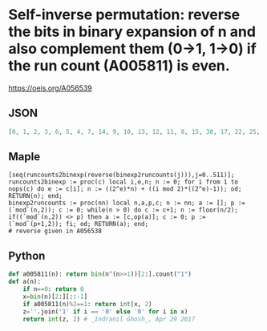# Self\-inverse permutation: reverse the bits in binary expansion of n and also complement them \(0\-\>1, 1\-\>0\) if the run count \(A005811\) is even\.
https://oeis.org/A056539
## JSON
```JSON
[0, 1, 2, 3, 6, 5, 4, 7, 14, 9, 10, 13, 12, 11, 8, 15, 30, 17, 22, 25, 26, 21, 18, 29, 28, 19, 20, 27, 24, 23, 16, 31, 62, 33, 46, 49, 54, 41, 38, 57, 58, 37, 42, 53, 50, 45, 34, 61, 60, 35, 44, 51, 52, 43, 36, 59, 56, 39, 40, 55, 48, 47, 32, 63, 126, 65, 94, 97, 110, 81, 78]
```
## Maple
```Maple
[seq(runcounts2binexp(reverse(binexp2runcounts(j))),j=0..511)];
runcounts2binexp := proc(c) local i,e,n; n := 0; for i from 1 to nops(c) do e := c[i]; n := ((2^e)*n) + ((i mod 2)*((2^e)-1)); od; RETURN(n); end;
binexp2runcounts := proc(nn) local n,a,p,c; n := nn; a := []; p := (`mod`(n,2)); c := 0; while(n > 0) do c := c+1; n := floor(n/2); if((`mod`(n,2)) <> p) then a := [c,op(a)]; c := 0; p := (`mod`(p+1,2)); fi; od; RETURN(a); end;
# reverse given in A056538
```
## Python
```Python
def a005811(n): return bin(n^(n>>1))[2:].count("1")
def a(n):
    if n==0: return 0
    x=bin(n)[2:][::-1]
    if a005811(n)%2==1: return int(x, 2)
    z=''.join('1' if i == '0' else '0' for i in x)
    return int(z, 2) # _Indranil Ghosh_, Apr 29 2017
```
